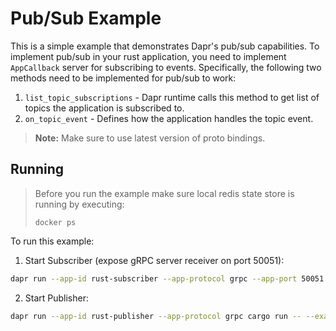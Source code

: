 # Pub/Sub Example

This is a simple example that demonstrates Dapr's pub/sub capabilities. To implement pub/sub in your rust application, you need to implement `AppCallback` server for subscribing to events. Specifically, the following two methods need to be implemented for pub/sub to work:

1. `list_topic_subscriptions` - Dapr runtime calls this method to get list of topics the application is subscribed to.
2. `on_topic_event` - Defines how the application handles the topic event.

> **Note:** Make sure to use latest version of proto bindings.

## Running

> Before you run the example make sure local redis state store is running by executing:
> ```
> docker ps
> ```

To run this example:

1. Start Subscriber (expose gRPC server receiver on port 50051):
```bash
dapr run --app-id rust-subscriber --app-protocol grpc --app-port 50051 cargo run -- --example subscriber
```

2. Start Publisher:
```bash
dapr run --app-id rust-publisher --app-protocol grpc cargo run -- --example publisher
```
